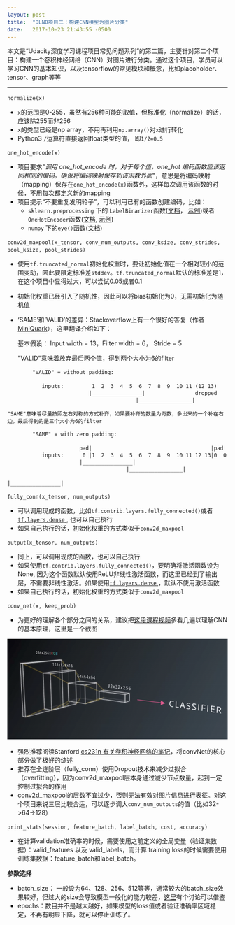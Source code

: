 ```yaml
---
layout: post
title:  "DLND项目二：构建CNN模型为图片分类"
date:   2017-10-23 21:43:55 -0500
---
```

本文是“Udacity深度学习课程项目常见问题系列”的第二篇，主要针对第二个项目：构建一个卷积神经网络（CNN）对图片进行分类。通过这个项目，学员可以学习CNN的基本知识，以及tensorflow的常见模块和概念，比如placoholder、tensor、graph等等

---

`normalize(x)`
-  `x`的范围是0-255，虽然有256种可能的取值，但标准化（normalize）的话，应该除255而非256
-   `x`的类型已经是np array，不用再利用`np.array()`对`x`进行转化
-   Python3 `/`运算符直接返回float类型的值， 即`1/2=0.5`

`one_hot_encode(x)`

-  项目要求"_调用 one\_hot\_encode 时，对于每个值，one_hot 编码函数应该返回相同的编码。确保将编码映射保存到该函数外面_"，意思是将编码映射（mapping）保存在`one_hot_encode(x)`函数外，这样每次调用该函数的时候，不用每次都定义新的mapping
-   项目提示“不要重复发明轮子”，可以利用已有的函数创建编码，比如：
    *   `sklearn.preprocessing` 下的 `LabelBinarizer`函数([文档](http://scikit-learn.org/stable/modules/generated/sklearn.preprocessing.LabelBinarizer.html)， [示例](http://scikit-learn.org/stable/modules/preprocessing_targets.html#preprocessing-targets))或者`OneHotEncoder`函数([文档](http://scikit-learn.org/stable/modules/generated/sklearn.preprocessing.OneHotEncoder.html), [示例](http://scikit-learn.org/stable/modules/preprocessing.html#preprocessing-categorical-features))
    *   `numpy` 下的`eye()`函数([文档](https://docs.scipy.org/doc/numpy-1.13.0/reference/generated/numpy.eye.html))

`conv2d_maxpool(x_tensor, conv_num_outputs, conv_ksize, conv_strides, pool_ksize, pool_strides)`

-   使用`tf.truncated_normal`初始化权重时，要让初始化值在一个相对较小的范围变动，因此要限定标准差`stddev`。`tf.truncated_normal`默认的标准差是1，在这个项目中显得过大，可以尝试0.05或者0.1
-   初始化权重已经引入了随机性，因此可以将bias初始化为0，无需初始化为随机值
-   ‘SAME’和‘VALID’的差异：Stackoverflow上有一个很好的答复（作者[MiniQuark](https://stackoverflow.com/questions/37674306/what-is-the-difference-between-same-and-valid-padding-in-tf-nn-max-pool-of-t)），这里翻译介绍如下：

    基本假设： Input width = 13，Filter width = 6， Stride = 5

      "VALID"意味着放弃最后两个值，得到两个大小为6的filter
```
        "VALID" = without padding:

           inputs:         1  2  3  4  5  6  7  8  9  10 11 (12 13)
                          |________________|                dropped
                                         |_________________|
```
    "SAME"意味着尽量按照左右对称的方式补齐，如果要补齐的数量为奇数，多出来的一个补在右边。最后得到的是三个大小为6的filter
```
        "SAME" = with zero padding:

                       pad|                                      |pad
           inputs:      0 |1  2  3  4  5  6  7  8  9  10 11 12 13|0  0
                       |________________|
                                      |_________________|
                                                     |________________|
```


`fully_conn(x_tensor, num_outputs)`

-   可以调用现成的函数，比如`tf.contrib.layers.fully_connected()`或者[`tf.layers.dense` ](https://www.tensorflow.org/api_docs/python/tf/layers/dense), 也可以自己执行
-   如果自己执行的话，初始化权重的方式类似于`conv2d_maxpool`

`output(x_tensor, num_outputs)`

-   同上，可以调用现成的函数，也可以自己执行
-   如果使用`tf.contrib.layers.fully_connected()`，要明确将激活函数设为None, 因为这个函数默认使用ReLU非线性激活函数，而这里已经到了输出层，不需要非线性激活。如果使用[`tf.layers.dense` ](https://www.tensorflow.org/api_docs/python/tf/layers/dense)，默认不使用激活函数
-   如果自己执行的话，初始化权重的方式类似于`conv2d_maxpool`

`conv_net(x, keep_prob)`

-   为更好的理解各个部分之间的关系，建议把[这段课程视频](https://www.youtube.com/watch?time_continue=13&v=ISHGyvsT0QY)多看几遍以理解CNN的基本原理，这里是一个截图

![udacity-dlnd-p2-cnn](/assets/img/dlnd-p2-cnn.png)

-   强烈推荐阅读Stanford [cs231n 有关卷积神经网络的笔记](http://cs231n.github.io/convolutional-networks/)，将convNet的核心部分做了极好的综述
-   推荐在全连阶层（fully\_conn）使用Dropout技术来减少过拟合（overfitting），因为conv2d\_maxpool层本身通过减少节点数量，起到一定控制过拟合的作用
-   conv2d_maxpool的层数不宜过少，否则无法有效对图片信息进行表征。对这个项目来说三层比较合适，可以逐步调大`conv_num_outputs`的值（比如32->64->128）

`print_stats(session, feature_batch, label_batch, cost, accuracy)`

-   在计算validation准确率的时候，需要使用之前定义的全局变量（验证集数据）：valid\_features 以及 valid\_labels，而计算 training loss的时候需要使用训练集数据：feature\_batch和label\_batch。

**参数选择**

-   batch\_size： 一般设为64、128、256、512等等，通常较大的batch\_size效果较好，但过大的size会导致模型一般化的能力较差，[这里](https://stats.stackexchange.com/questions/164876/tradeoff-batch-size-vs-number-of-iterations-to-train-a-neural-network)有个讨论可以借鉴
-   epochs：数目并不是越大越好，如果模型的loss值或者验证准确率区域稳定，不再有明显下降，就可以停止训练了。
